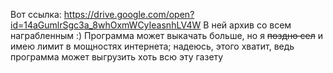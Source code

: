 Вот ссылка: https://drive.google.com/open?id=14aGumlrSgc3a_8whOxmWCyIeasnhLV4W
В ней архив со всем награбленным :)
Программа может выкачать больше, но я ~~поздно сел~~ и имею лимит в мощностях интернета; надеюсь, этого хватит, ведь программа может выгрузить хоть всю эту газету
